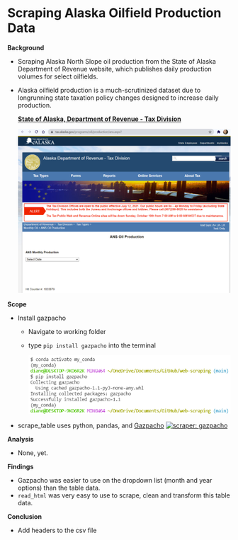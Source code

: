 # Scraping Alaska Oilfield Production Data

**Background**
<!-- Project story: -->
- Scraping Alaska North Slope oil production from the State of Alaska Department of Revenue website, which publishes daily production volumes for select oilfields.
- Alaska oilfield production is a much-scrutinized dataset due to longrunning state taxation policy changes designed to increase daily production.

    **[State of Alaska, Department of Revenue - Tax Division](https://tax.alaska.gov/programs/oil/production/ans.aspx?)**

    ![url](Images/url.png)

**Scope**
<!-- Project plan and tasks: -->
- Install gazpacho
    - Navigate to working folder
    - type  ```pip install gazpacho``` into the terminal

        ![install](Images/install_gazpacho.png)

- scrape_table uses python, pandas, and [Gazpacho](https://pypi.org/project/gazpacho/)
[![scraper: gazpacho](https://img.shields.io/badge/scraper-gazpacho-C6422C)](https://github.com/maxhumber/gazpacho) 
<!-- - Mission to Mars uses python, [Flask](https://flask.palletsprojects.com/en/2.0.x/), [PyMongo](https://pymongo.readthedocs.io/en/stable/index.html), and [MongoDB Atlas](https://pymongo.readthedocs.io/en/stable/atlas.html) (graded bootcamp assignment). -->

**Analysis**
<!-- Project statistics: -->
- None, yet.

<!-- |Table|Col1|Col2|
|----|----|----|
|1|2|3|4| -->

**Findings**
<!-- Project insights from data and process: -->
- Gazpacho was easier to use on the dropdown list (month and year options) than the table data.
- ```read_html``` was very easy to use to scrape, clean and transform this table data. 

**Conclusion**
<!-- Futher action, data exploration and limitations. -->
- Add headers to the csv file